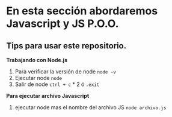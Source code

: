 # En esta sección abordaremos Javascript y JS P.O.O.

## Tips para usar este repositorio.

**Trabajando con Node.js**
1. Para verificar la versión de node `node -v`
2. Ejecutar node `node`
3. Salir de node `ctrl + c` * 2 ó `.exit`

**Para ejecutar archivo Javascript**

1. ejecutar node mas el nombre del archivo JS `node archivo.js`